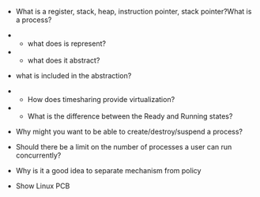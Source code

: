 - What is a register, stack, heap, instruction pointer,
stack pointer?What is a process?
- - what does is represent?
- - what does it abstract?
- what is included in the abstraction?
- - How does timesharing provide virtualization?
- - What is the difference between the Ready and Running
states?

- Why might you want to be able to create/destroy/suspend a process?

- Should there be a limit on the number of processes a user can run concurrently?
- Why is it a good idea to separate mechanism from
policy
- Show Linux PCB